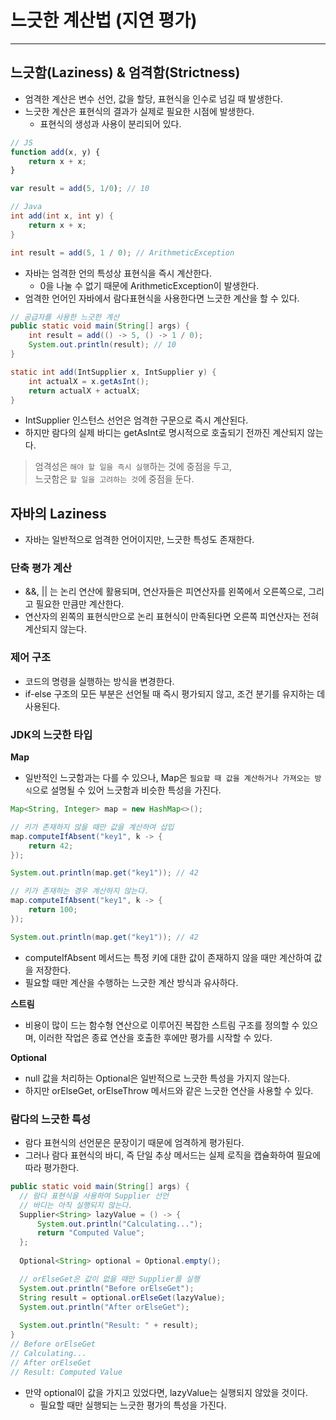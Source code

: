 # 느긋한 계산법 (지연 평가)

---

## 느긋함(Laziness) & 엄격함(Strictness)
- 엄격한 계산은 변수 선언, 값을 할당, 표현식을 인수로 넘길 때 발생한다.
- 느긋한 계산은 표현식의 결과가 실제로 필요한 시점에 발생한다.
  - 표현식의 생성과 사용이 분리되어 있다.
```js
// JS
function add(x, y) {
    return x + x;
}

var result = add(5, 1/0); // 10
```
```java
// Java
int add(int x, int y) {
    return x + x;
}

int result = add(5, 1 / 0); // ArithmeticException
```
- 자바는 엄격한 언의 특성상 표현식을 즉시 계산한다.
  - 0을 나눌 수 없기 때문에 ArithmeticException이 발생한다.
- 엄격한 언어인 자바에서 람다표현식을 사용한다면 느긋한 계산을 할 수 있다.
```java
// 공급자를 사용한 느긋한 계산
public static void main(String[] args) {
    int result = add(() -> 5, () -> 1 / 0);
    System.out.println(result); // 10
}

static int add(IntSupplier x, IntSupplier y) {
    int actualX = x.getAsInt();
    return actualX + actualX;
}
```
- IntSupplier 인스턴스 선언은 엄격한 구문으로 즉시 계산된다.
- 하지만 람다의 실제 바디는 getAsInt로 명시적으로 호출되기 전까진 계산되지 않는다.

> 엄격성은 `해야 할 일을 즉시 실행`하는 것에 중점을 두고, <br>
> 느긋함은 `할 일을 고려하는 것`에 중점을 둔다.

## 자바의 Laziness
- 자바는 일반적으로 엄격한 언어이지만, 느긋한 특성도 존재한다.

### 단축 평가 계산
- &&, || 는 논리 연산에 활용되며, 연산자들은 피연산자를 왼쪽에서 오른쪽으로, 그리고 필요한 만큼만 계산한다.
- 연산자의 왼쪽의 표현식만으로 논리 표현식이 만족된다면 오른쪽 피연산자는 전혀 계산되지 않는다.

### 제어 구조
- 코드의 명령을 실행하는 방식을 변경한다.
- if-else 구조의 모든 부분은 선언될 때 즉시 평가되지 않고, 조건 분기를 유지하는 데 사용된다.

### JDK의 느긋한 타입

**Map**
- 일반적인 느긋함과는 다를 수 있으나, Map은 `필요할 때 값을 계산하거나 가져오는 방식`으로 설명될 수 있어 느긋함과 비슷한 특성을 가진다.
```java
Map<String, Integer> map = new HashMap<>();

// 키가 존재하지 않을 때만 값을 계산하여 삽입
map.computeIfAbsent("key1", k -> {
    return 42;
});

System.out.println(map.get("key1")); // 42

// 키가 존재하는 경우 계산하지 않는다.
map.computeIfAbsent("key1", k -> {
    return 100;
});

System.out.println(map.get("key1")); // 42
```
- computeIfAbsent 메서드는 특정 키에 대한 값이 존재하지 않을 때만 계산하여 값을 저장한다.
- 필요할 때만 계산을 수행하는 느긋한 계산 방식과 유사하다.

**스트림**
- 비용이 많이 드는 함수형 연산으로 이루어진 복잡한 스트림 구조를 정의할 수 있으며, 이러한 작업은 종료 연산을 호출한 후에만 평가를 시작할 수 있다.

**Optional**
- null 값을 처리하는 Optional은 일반적으로 느긋한 특성을 가지지 않는다.
- 하지만 orElseGet, orElseThrow 메서드와 같은 느긋한 연산을 사용할 수 있다.

### 람다의 느긋한 특성
- 람다 표현식의 선언문은 문장이기 때문에 엄격하게 평가된다.
- 그러나 람다 표현식의 바디, 즉 단일 추상 메서드는 실제 로직을 캡슐화하여 필요에 따라 평가한다.
```java
public static void main(String[] args) {
  // 람다 표현식을 사용하여 Supplier 선언
  // 바디는 아직 실행되지 않는다.
  Supplier<String> lazyValue = () -> {
      System.out.println("Calculating...");
      return "Computed Value";
  };
  
  Optional<String> optional = Optional.empty();

  // orElseGet은 값이 없을 때만 Supplier를 실행
  System.out.println("Before orElseGet");
  String result = optional.orElseGet(lazyValue);
  System.out.println("After orElseGet");
  
  System.out.println("Result: " + result);
}
// Before orElseGet
// Calculating...
// After orElseGet
// Result: Computed Value
```
- 만약 optional이 값을 가지고 있었다면, lazyValue는 실행되지 않았을 것이다.
  - 필요할 때만 실행되는 느긋한 평가의 특성을 가진다.